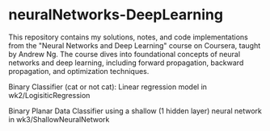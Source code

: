 # neuralNetworks-DeepLearning
This repository contains my solutions, notes, and code implementations from the "Neural Networks and Deep Learning" course on Coursera, taught by Andrew Ng. The course dives into foundational concepts of neural networks and deep learning, including forward propagation, backward propagation, and optimization techniques.

Binary Classifier (cat or not cat): Linear regression model in wk2/LogisiticRegression

Binary Planar Data Classifier using a shallow (1 hidden layer) neural network in wk3/ShallowNeuralNetwork
